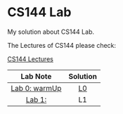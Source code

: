 # CS144 Lab

My solution about CS144 Lab.

The Lectures of CS144 please check:

[CS144 Lectures](https://github.com/PeterWrighten/ComputerNetworking/blob/main/README.md)

|Lab Note|Solution|
|:--:|:--:|
|[Lab 0: warmUp](https://github.com/PeterWrighten/CS144_Lab/blob/main/LAB0/README.md)  |  [L0](https://github.com/PeterWrighten/CS144_Lab/tree/main/LAB0) |
|[Lab 1:]()|L1|